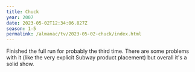 ```yaml
---
title: Chuck
year: 2007
date: 2023-05-02T12:34:06.827Z
season: 1-5
permalink: /almanac/tv/2023-05-02-chuck/index.html
---
```


Finished the full run for probably the third time. There are some problems with it (like the very explicit Subway product placement) but overall it's a solid show.  
